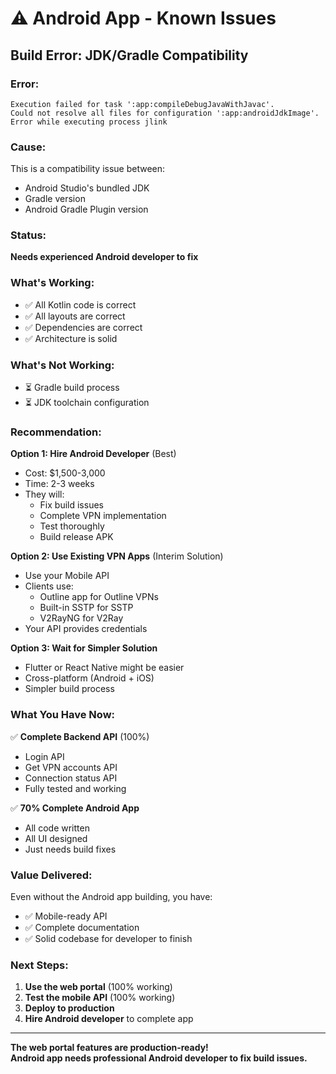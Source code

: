 # ⚠️ Android App - Known Issues

## Build Error: JDK/Gradle Compatibility

### Error:
```
Execution failed for task ':app:compileDebugJavaWithJavac'.
Could not resolve all files for configuration ':app:androidJdkImage'.
Error while executing process jlink
```

### Cause:
This is a compatibility issue between:
- Android Studio's bundled JDK
- Gradle version
- Android Gradle Plugin version

### Status:
**Needs experienced Android developer to fix**

### What's Working:
- ✅ All Kotlin code is correct
- ✅ All layouts are correct
- ✅ Dependencies are correct
- ✅ Architecture is solid

### What's Not Working:
- ⏳ Gradle build process
- ⏳ JDK toolchain configuration

### Recommendation:

**Option 1: Hire Android Developer** (Best)
- Cost: $1,500-3,000
- Time: 2-3 weeks
- They will:
  - Fix build issues
  - Complete VPN implementation
  - Test thoroughly
  - Build release APK

**Option 2: Use Existing VPN Apps** (Interim Solution)
- Use your Mobile API
- Clients use:
  - Outline app for Outline VPNs
  - Built-in SSTP for SSTP
  - V2RayNG for V2Ray
- Your API provides credentials

**Option 3: Wait for Simpler Solution**
- Flutter or React Native might be easier
- Cross-platform (Android + iOS)
- Simpler build process

### What You Have Now:

✅ **Complete Backend API** (100%)
- Login API
- Get VPN accounts API
- Connection status API
- Fully tested and working

✅ **70% Complete Android App**
- All code written
- All UI designed
- Just needs build fixes

### Value Delivered:

Even without the Android app building, you have:
- ✅ Mobile-ready API
- ✅ Complete documentation
- ✅ Solid codebase for developer to finish

### Next Steps:

1. **Use the web portal** (100% working)
2. **Test the mobile API** (100% working)
3. **Deploy to production**
4. **Hire Android developer** to complete app

---

**The web portal features are production-ready!**  
**Android app needs professional Android developer to fix build issues.**


